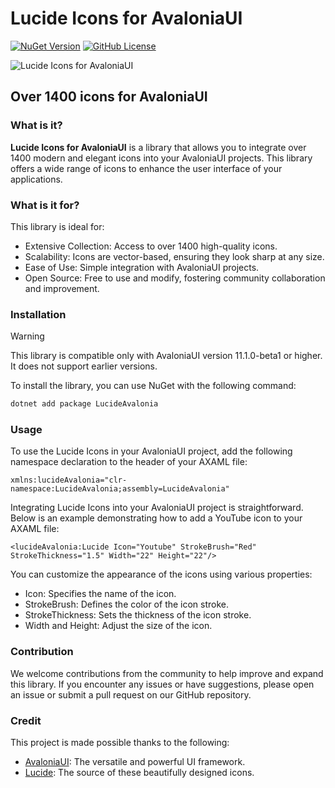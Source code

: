 # Lucide Icons for AvaloniaUI
[![NuGet Version](https://img.shields.io/nuget/v/LucideAvalonia)](https://www.nuget.org/packages/LucideAvalonia)
[![GitHub License](https://img.shields.io/github/license/MarwanFr/LucideAvaloniaUI)](https://github.com/MarwanFr/LucideAvaloniaUI/blob/main/LICENSE)

![Lucide Icons for AvaloniaUI](./image/Banner.webp)

## Over 1400 icons for AvaloniaUI

### What is it?

**Lucide Icons for AvaloniaUI** is a library that allows you to integrate over 1400 modern and elegant icons into your AvaloniaUI projects. This library offers a wide range of icons to enhance the user interface of your applications.

### What is it for?

This library is ideal for:
- Extensive Collection: Access to over 1400 high-quality icons.
- Scalability: Icons are vector-based, ensuring they look sharp at any size.
- Ease of Use: Simple integration with AvaloniaUI projects.
- Open Source: Free to use and modify, fostering community collaboration and improvement.

### Installation

> [!WARNING]
> This library is compatible only with AvaloniaUI version 11.1.0-beta1 or higher. It does not support earlier versions.

To install the library, you can use NuGet with the following command:

```sh
dotnet add package LucideAvalonia
```

### Usage

To use the Lucide Icons in your AvaloniaUI project, add the following namespace declaration to the header of your AXAML file:
```axaml
xmlns:lucideAvalonia="clr-namespace:LucideAvalonia;assembly=LucideAvalonia"
```

Integrating Lucide Icons into your AvaloniaUI project is straightforward. Below is an example demonstrating how to add a YouTube icon to your AXAML file:

```axaml
<lucideAvalonia:Lucide Icon="Youtube" StrokeBrush="Red" StrokeThickness="1.5" Width="22" Height="22"/>
```

You can customize the appearance of the icons using various properties:

- Icon: Specifies the name of the icon.
- StrokeBrush: Defines the color of the icon stroke.
- StrokeThickness: Sets the thickness of the icon stroke.
- Width and Height: Adjust the size of the icon.

### Contribution

We welcome contributions from the community to help improve and expand this library. If you encounter any issues or have suggestions, please open an issue or submit a pull request on our GitHub repository.

### Credit
This project is made possible thanks to the following:

- [AvaloniaUI](https://www.avaloniaui.net): The versatile and powerful UI framework.
- [Lucide](https://www.lucide.dev): The source of these beautifully designed icons.
